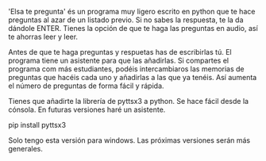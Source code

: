 'Elsa te pregunta' és un programa muy ligero escrito en python que te hace preguntas al azar de un listado previo. Si no sabes la respuesta, te la da dándole ENTER. Tienes la opción de que te haga las preguntas en audio, así te ahorras leer y leer.

Antes de que te haga preguntas y respuetas has de escribirlas tú. El programa tiene  un asistente para que las añadirlas.
Si compartes el programa com más estudiantes, podéis intercambiaros las memorias de preguntas que hacéis cada uno y añadirlas a las que ya tenéis. Así aumenta el número de preguntas de forma fácil y rápida.

Tienes que añadirte la librería de pyttsx3 a python. Se hace fácil desde la cónsola. En futuras versiones haré un asistente.  

pip install pyttsx3

Solo tengo esta versión para windows. Las próximas versiones serán más generales.
